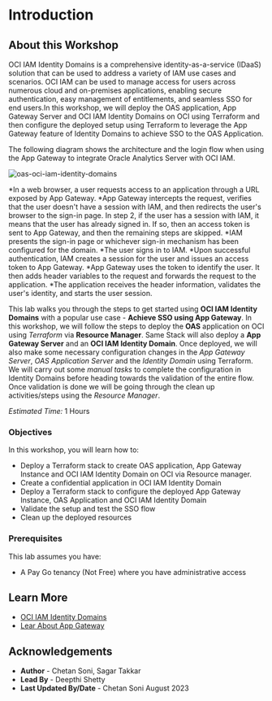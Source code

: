 # Introduction

## About this Workshop

OCI IAM Identity Domains is a comprehensive identity-as-a-service (IDaaS) solution that can be used to address a variety of IAM use cases and scenarios. OCI IAM can be used to manage access for users across numerous cloud and on-premises applications, enabling secure authentication, easy management of entitlements, and seamless SSO for end users.In this workshop, we will deploy the OAS application, App Gateway Server and OCI IAM Identity Domains on OCI using Terraform and then configure the deployed setup using Terraform to leverage the App Gateway feature of Identity Domains to achieve SSO to the OAS Application.
  

The following diagram shows the architecture and the login flow when using the App Gateway to integrate Oracle Analytics Server with OCI IAM. 
 
  ![oas-oci-iam-identity-domains](./images/oas-oci-iam-identity-domains.png "Image 1")

*In a web browser, a user requests access to an application through a URL exposed by App Gateway.
*App Gateway intercepts the request, verifies that the user doesn't have a session with IAM, and then redirects the user's browser to the sign-in page. In step 2, if the user has a session with IAM, it means that the user has already signed in. If so, then an access token is sent to App Gateway, and then the remaining steps are skipped.
*IAM presents the sign-in page or whichever sign-in mechanism has been configured for the domain.
*The user signs in to IAM.
*Upon successful authentication, IAM creates a session for the user and issues an access token to App Gateway.
*App Gateway uses the token to identify the user. It then adds header variables to the request and forwards the request to the application.
*The application receives the header information, validates the user's identity, and starts the user session.


This lab walks you through the steps to get started using **OCI IAM Identity Domains** with a popular use case - **Achieve SSO using App Gateway**. In this workshop, we will follow the steps to deploy the **OAS** application on OCI using *Terraform* via **Resource Manager**. Same Stack will also deploy a **App Gateway Server** and an **OCI IAM Identity Domain**. Once deployed, we will also make some necessary configuration changes in the *App Gateway Server*, *OAS Application Server* and the *Identity Domain* using Terraform. We will carry out some *manual tasks* to complete the configuration in Identity Domains before heading towards the validation of the entire flow. Once validation is done we will be going through the clean up activities/steps using the *Resource Manager*.


*Estimated Time:* 1 Hours


### Objectives

In this workshop, you will learn how to:

* Deploy a Terraform stack to create OAS application, App Gateway Instance and OCI IAM Identity Domain on OCI via Resource manager.
* Create a confidential application in OCI IAM Identity Domain
* Deploy a Terraform stack to configure the deployed App Gateway Instance, OAS Application and OCI IAM Identity Domain
* Validate the setup and test the SSO flow
* Clean up the deployed resources


### Prerequisites
This lab assumes you have:
* A Pay Go tenancy (Not Free) where you have administrative access


## Learn More

* [OCI IAM Identity Domains](https://docs.oracle.com/en-us/iaas/Content/Identity/home.htm)
* [Lear About App Gateway](https://docs.oracle.com/en-us/iaas/Content/Identity/appgateways/understand-app-gateway.htm)


## Acknowledgements
* **Author** - Chetan Soni, Sagar Takkar
* **Lead By** - Deepthi Shetty 
* **Last Updated By/Date** - Chetan Soni August 2023
